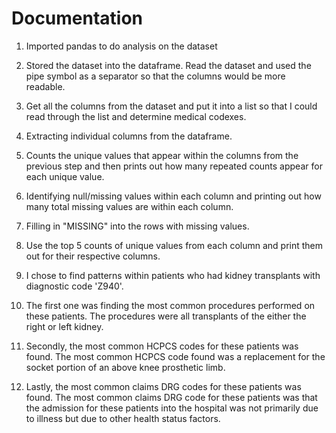 # Documentation

1. Imported pandas to do analysis on the dataset

2. Stored the dataset into the dataframe. Read the dataset and used the pipe symbol as a separator so that the columns would be more readable.

3. Get all the columns from the dataset and put it into a list so that I could read through the list and determine medical codexes.

4. Extracting individual columns from the dataframe.

5. Counts the unique values that appear within the columns from the previous step and then prints out how many repeated counts appear for each unique value.

6. Identifying null/missing values within each column and printing out how many total missing values are within each column.

7. Filling in "MISSING" into the rows with missing values.

8. Use the top 5 counts of unique values from each column and print them out for their respective columns.

9. I chose to find patterns within patients who had kidney transplants with diagnostic code 'Z940'.

10. The first one was finding the most common procedures performed on these patients. The procedures were all transplants of the either the right or left kidney.

11. Secondly, the most common HCPCS codes for these patients was found. The most common HCPCS code found was a replacement for the socket portion of an above knee prosthetic limb.

12. Lastly, the most common claims DRG codes for these patients was found. The most common claims DRG code for these patients was that the admission for these patients into the hospital was not primarily due to illness but due to other health status factors.